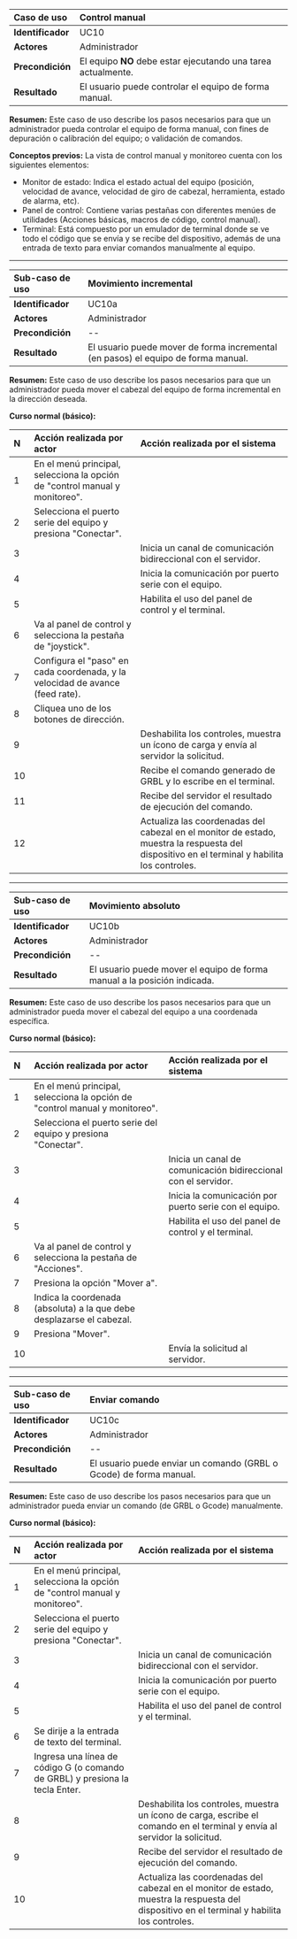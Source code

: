 | **Caso de uso**   | **Control manual**                                            |
| :---------------- | :------------------------------------------------------------ |
| **Identificador** | UC10                                                          |
| **Actores**       | Administrador                                                 |
| **Precondición**  | El equipo **NO** debe estar ejecutando una tarea actualmente. |
| **Resultado**     | El usuario puede controlar el equipo de forma manual.         |

**Resumen:**
Este caso de uso describe los pasos necesarios para que un administrador pueda controlar el equipo de forma manual, con fines de depuración o calibración del equipo; o validación de comandos.

**Conceptos previos:** La vista de control manual y monitoreo cuenta con los siguientes elementos:

-   Monitor de estado: Indica el estado actual del equipo (posición, velocidad de avance, velocidad de giro de cabezal, herramienta, estado de alarma, etc).
-   Panel de control: Contiene varias pestañas con diferentes menúes de utilidades (Acciones básicas, macros de código, control manual).
-   Terminal: Está compuesto por un emulador de terminal donde se ve todo el código que se envía y se recibe del dispositivo, además de una entrada de texto para enviar comandos manualmente al equipo.

---

| **Sub-caso de uso** | **Movimiento incremental**                                                        |
| :------------------ | :-------------------------------------------------------------------------------- |
| **Identificador**   | UC10a                                                                             |
| **Actores**         | Administrador                                                                     |
| **Precondición**    | --                                                                                |
| **Resultado**       | El usuario puede mover de forma incremental (en pasos) el equipo de forma manual. |

**Resumen:**
Este caso de uso describe los pasos necesarios para que un administrador pueda mover el cabezal del equipo de forma incremental en la dirección deseada.

**Curso normal (básico):**

| **N** | **Acción realizada por actor**                                                | **Acción realizada por el sistema**                                                                                                          |
| :---- | :---------------------------------------------------------------------------- | :------------------------------------------------------------------------------------------------------------------------------------------- |
| 1     | En el menú principal, selecciona la opción de "control manual y monitoreo".   |                                                                                                                                              |
| 2     | Selecciona el puerto serie del equipo y presiona "Conectar".                  |                                                                                                                                              |
| 3     |                                                                               | Inicia un canal de comunicación bidireccional con el servidor.                                                                               |
| 4     |                                                                               | Inicia la comunicación por puerto serie con el equipo.                                                                                       |
| 5     |                                                                               | Habilita el uso del panel de control y el terminal.                                                                                          |
| 6     | Va al panel de control y selecciona la pestaña de "joystick".                 |                                                                                                                                              |
| 7     | Configura el "paso" en cada coordenada, y la velocidad de avance (feed rate). |                                                                                                                                              |
| 8     | Cliquea uno de los botones de dirección.                                      |                                                                                                                                              |
| 9     |                                                                               | Deshabilita los controles, muestra un ícono de carga y envía al servidor la solicitud.                                                       |
| 10    |                                                                               | Recibe el comando generado de GRBL y lo escribe en el terminal.                                                                              |
| 11    |                                                                               | Recibe del servidor el resultado de ejecución del comando.                                                                                   |
| 12    |                                                                               | Actualiza las coordenadas del cabezal en el monitor de estado, muestra la respuesta del dispositivo en el terminal y habilita los controles. |

---

| **Sub-caso de uso** | **Movimiento absoluto**                                                  |
| :------------------ | :----------------------------------------------------------------------- |
| **Identificador**   | UC10b                                                                    |
| **Actores**         | Administrador                                                            |
| **Precondición**    | --                                                                       |
| **Resultado**       | El usuario puede mover el equipo de forma manual a la posición indicada. |

**Resumen:**
Este caso de uso describe los pasos necesarios para que un administrador pueda mover el cabezal del equipo a una coordenada específica.

**Curso normal (básico):**

| **N** | **Acción realizada por actor**                                              | **Acción realizada por el sistema**                            |
| :---- | :-------------------------------------------------------------------------- | :------------------------------------------------------------- |
| 1     | En el menú principal, selecciona la opción de "control manual y monitoreo". |                                                                |
| 2     | Selecciona el puerto serie del equipo y presiona "Conectar".                |                                                                |
| 3     |                                                                             | Inicia un canal de comunicación bidireccional con el servidor. |
| 4     |                                                                             | Inicia la comunicación por puerto serie con el equipo.         |
| 5     |                                                                             | Habilita el uso del panel de control y el terminal.            |
| 6     | Va al panel de control y selecciona la pestaña de "Acciones".               |
| 7     | Presiona la opción "Mover a".                                               |                                                                |
| 8     | Indica la coordenada (absoluta) a la que debe desplazarse el cabezal.       |                                                                |
| 9     | Presiona "Mover".                                                           |                                                                |
| 10    |                                                                             | Envía la solicitud al servidor.                                |

---

| **Sub-caso de uso** | **Enviar comando**                                                 |
| :------------------ | :----------------------------------------------------------------- |
| **Identificador**   | UC10c                                                              |
| **Actores**         | Administrador                                                      |
| **Precondición**    | --                                                                 |
| **Resultado**       | El usuario puede enviar un comando (GRBL o Gcode) de forma manual. |

**Resumen:**
Este caso de uso describe los pasos necesarios para que un administrador pueda enviar un comando (de GRBL o Gcode) manualmente.

**Curso normal (básico):**

| **N** | **Acción realizada por actor**                                               | **Acción realizada por el sistema**                                                                                                          |
| :---- | :--------------------------------------------------------------------------- | :------------------------------------------------------------------------------------------------------------------------------------------- |
| 1     | En el menú principal, selecciona la opción de "control manual y monitoreo".  |                                                                                                                                              |
| 2     | Selecciona el puerto serie del equipo y presiona "Conectar".                 |                                                                                                                                              |
| 3     |                                                                              | Inicia un canal de comunicación bidireccional con el servidor.                                                                               |
| 4     |                                                                              | Inicia la comunicación por puerto serie con el equipo.                                                                                       |
| 5     |                                                                              | Habilita el uso del panel de control y el terminal.                                                                                          |
| 6     | Se dirije a la entrada de texto del terminal.                                |                                                                                                                                              |
| 7     | Ingresa una línea de código G (o comando de GRBL) y presiona la tecla Enter. |                                                                                                                                              |
| 8     |                                                                              | Deshabilita los controles, muestra un ícono de carga, escribe el comando en el terminal y envía al servidor la solicitud.                    |
| 9     |                                                                              | Recibe del servidor el resultado de ejecución del comando.                                                                                   |
| 10    |                                                                              | Actualiza las coordenadas del cabezal en el monitor de estado, muestra la respuesta del dispositivo en el terminal y habilita los controles. |
